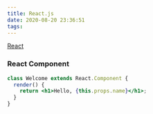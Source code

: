 ```yaml
---
title: React.js
date: 2020-08-20 23:36:51
tags:
---
```

[React](https://reactjs.org)
### React Component
```jsx
class Welcome extends React.Component {
  render() {
    return <h1>Hello, {this.props.name}</h1>;
  }
}
```
